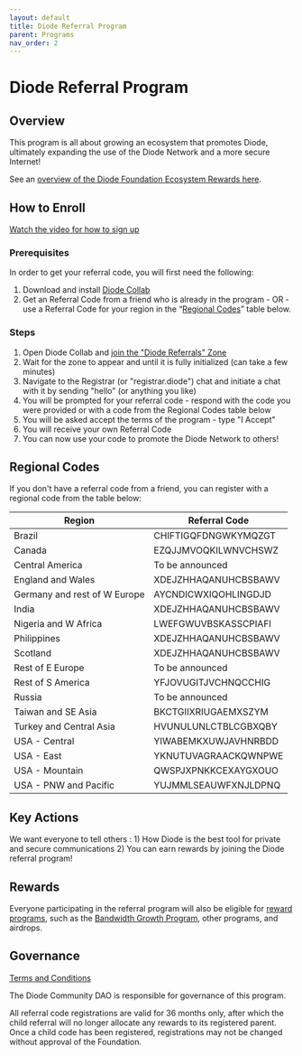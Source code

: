 ```yaml
---
layout: default
title: Diode Referral Program
parent: Programs
nav_order: 2
---
```


# Diode Referral Program

## Overview

This program is all about growing an ecosystem that promotes Diode, ultimately expanding the use of the Diode Network and a more secure Internet!  

See an [overview of the Diode Foundation Ecosystem Rewards here](https://docsend.com/view/59p6h6sqhap7f264).

## How to Enroll

[Watch the video for how to sign up](https://www.loom.com/share/1dfa563e4c8440fab78dae982c9445eb)

### Prerequisites
In order to get your referral code, you will first need the following:

1. Download and install [Diode Collab](https://diode.io/download#app)
2. Get an Referral Code from a friend who is already in the program - OR - use a Referral Code for your region in the “[Regional Codes](https://diode.foundation/docs/programs/ambassador_registration_program.html#regional-codes)” table below.

### Steps
1. Open Diode Collab and [join the "Diode Referrals" Zone](https://diode.io/joinzone/#p0xUHtufRS_tMNd9XRvnxbMmXPtOyRbPrQLnLN4j3VNsDhwSrpRYpwbnhMZ2)
2. Wait for the zone to appear and until it is fully initialized (can take a few minutes)
3. Navigate to the Registrar (or "registrar.diode") chat and initiate a chat with it by sending "hello" (or anything you like)
4. You will be prompted for your referral code - respond with the code you were provided or with a code from the Regional Codes table below
5. You will be asked accept the terms of the program - type "I Accept"
6. You will receive your own Referral Code
7. You can now use your code to promote the Diode Network to others!

## Regional Codes

If you don't have a referral code from a friend, you can register with a regional code from the table below:

| **Region** | **Referral Code** |
| --- | --- |
| Brazil | CHIFTIGQFDNGWKYMQZGT |
| Canada | EZQJJMVOQKILWNVCHSWZ |
| Central America | To be announced |
| England and Wales | XDEJZHHAQANUHCBSBAWV |
| Germany and rest of W Europe | AYCNDICWXIQOHLINGDJD |
| India | XDEJZHHAQANUHCBSBAWV |
| Nigeria and W Africa  | LWEFGWUVBSKASSCPIAFI |
| Philippines | XDEJZHHAQANUHCBSBAWV |
| Scotland | XDEJZHHAQANUHCBSBAWV |
| Rest of E Europe | To be announced |
| Rest of S America | YFJOVUGITJVCHNQCCHIG |
| Russia | To be announced |
| Taiwan and SE Asia | BKCTGIIXRIUGAEMXSZYM |
| Turkey and Central Asia | HVUNULUNLCTBLCGBXQBY |
| USA - Central | YIWABEMKXUWJAVHNRBDD |
| USA - East | YKNUTUVAGRAACKQWNPWE |
| USA - Mountain | QWSPJXPNKKCEXAYGXOUO |
| USA - PNW and Pacific | YUJMMLSEAUWFXNJLDPNQ |

## Key Actions

We want everyone to tell others : 1) How Diode is the best tool for private and secure communications 2) You can earn rewards by joining the Diode referral program!

## Rewards

Everyone participating in the referral program will also be eligible for [reward programs](https://docsend.com/view/59p6h6sqhap7f264), such as the [Bandwidth Growth Program](/docs/programs/bandwidth_growth_program.html), other programs, and airdrops.

## Governance

[Terms and Conditions](/docs/programs/terms.html)

The Diode Community DAO is responsible for governance of this program.  

All referral code registrations are valid for 36 months only, after which the child referral will no longer allocate any rewards to its registered parent. Once a child code has been registered, registrations may not be changed without approval of the Foundation.



